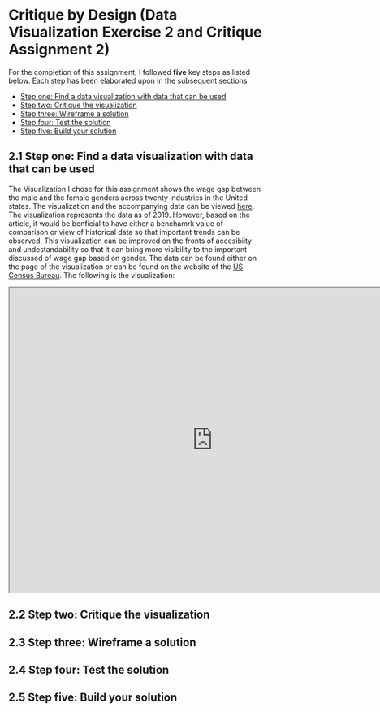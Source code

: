# Critique by Design (Data Visualization Exercise 2 and  Critique Assignment 2)
For the completion of this assignment, I followed **five** key steps as listed below. Each step has been elaborated upon in the subsequent sections. 
- [Step one: Find a data visualization with data that can be used](https://manmithapatya.github.io/ManmithaPatya-Portfolio/CritiqueByDesign.html#2.1-Step-one:-Find-a-data-visualization-with-data-that-can-be-used)
- [Step two: Critique the visualization](https://manmithapatya.github.io/ManmithaPatya-Portfolio/CritiqueByDesign.html#2.2-Step-two:-Critique-the-visualization)
- [Step three: Wireframe a solution](https://manmithapatya.github.io/ManmithaPatya-Portfolio/CritiqueByDesign.html#2.3-Step-three:-Wireframe-a-solution)
- [Step four: Test the solution](https://manmithapatya.github.io/ManmithaPatya-Portfolio/CritiqueByDesign.html#2.4-Step-four:-Test-the-solution)
- [Step five: Build your solution](https://manmithapatya.github.io/ManmithaPatya-Portfolio/CritiqueByDesign.html#2.5-Step-five:-Build-your-solution)
## 2.1 Step one: Find a data visualization with data that can be used
The Visualization I chose for this assignment shows the wage gap between the male and the female genders across twenty industries in the United states. The visualization and the accompanying data can be viewed [here](https://howmuch.net/articles/men-vs-women-comparing-income-by-industry). 
The visualization represents the data as of 2019. 
However, based on the article, it would be benficial to have either a benchamrk value of comparison or view of historical data so that important trends can be observed. This visualization can be improved on the fronts of accesibiity and undestandability so that it can bring more visibility to the important discussed of wage gap based on gender. 
The data can be found either on the page of the visualization or can be found on the website of the [US Census Bureau](https://data.census.gov/cedsci/table?q=S2413&tid=ACSST1Y2019.S2413&hidePreview=true).
The following is the visualization:
<iframe width="800" height="600" src="https://cdn.howmuch.net/articles/men-vs-women-comparing-income-by-industry-5134.jpg"></iframe>

## 2.2 Step two: Critique the visualization
## 2.3 Step three: Wireframe a solution
## 2.4 Step four: Test the solution
## 2.5 Step five: Build your solution
